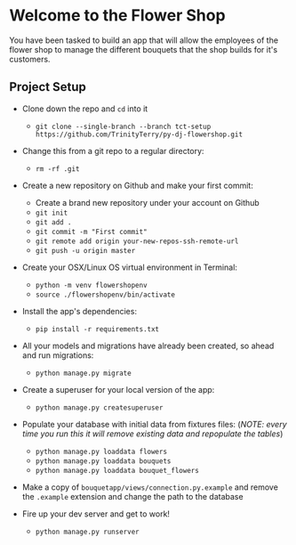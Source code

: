 # Welcome to the Flower Shop

You have been tasked to build an app that will allow the employees of the flower shop to manage the different bouquets that the shop builds for it's customers.

## Project Setup

* Clone down the repo and `cd` into it
    * `git clone --single-branch --branch tct-setup https://github.com/TrinityTerry/py-dj-flowershop.git`
    
* Change this from a git repo to a regular directory:
  * `rm -rf .git`

* Create a new repository on Github and make your first commit:
  * Create a brand new repository under your account on Github
  * `git init`
  * `git add .`
  * `git commit -m "First commit"`
  * `git remote add origin your-new-repos-ssh-remote-url`
  * `git push -u origin master`

* Create your OSX/Linux OS virtual environment in Terminal:
  * `python -m venv flowershopenv`
  * `source ./flowershopenv/bin/activate`

* Install the app's dependencies:
  * `pip install -r requirements.txt`

* All your models and migrations have already been created, so ahead and run migrations:
  * `python manage.py migrate`

* Create a superuser for your local version of the app:
  * `python manage.py createsuperuser`

* Populate your database with initial data from fixtures files: (_NOTE: every time you run this it will remove existing data and repopulate the tables_)
  * `python manage.py loaddata flowers`
  * `python manage.py loaddata bouquets`
  * `python manage.py loaddata bouquet_flowers`

* Make a copy of `bouquetapp/views/connection.py.example` and remove the `.example` extension and change the path to the database 

* Fire up your dev server and get to work!
  * `python manage.py runserver`